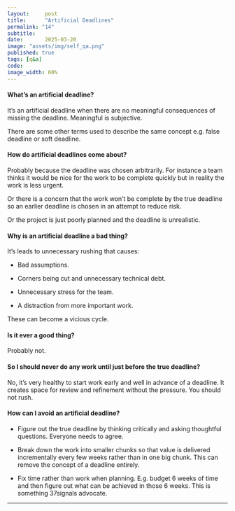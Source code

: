 ```yaml
---
layout:     post
title:      "Artificial Deadlines"
permalink: "14"
subtitle:   
date:       2025-03-20
image: "assets/img/self_qa.png"
published: true
tags: [q&a]
code: 
image_width: 60%
---
```


#### What’s an artificial deadline?
It’s an artificial deadline when there are no meaningful consequences of missing the deadline. Meaningful is subjective. 

There are some other terms used to describe the same concept e.g. false deadline or soft deadline. 

#### How do artificial deadlines come about?
Probably because the deadline was chosen arbitrarily. For instance a team thinks it would be nice for the work to be complete quickly but in reality the work is less urgent. 

Or there is a concern that the work won’t be complete by the true deadline so an earlier deadline is chosen in an attempt to reduce risk. 

Or the project is just poorly planned and the deadline is unrealistic. 

#### Why is an artificial deadline a bad thing?
It’s leads to unnecessary rushing that causes:
- Bad assumptions.

- Corners being cut and unnecessary technical debt.

- Unnecessary stress for the team.

- A distraction from more important work.

These can become a vicious cycle. 

#### Is it ever a good thing?
Probably not. 

#### So I should never do any work until just before the true deadline?
No, it’s very healthy to start work early and well in advance of a deadline. It creates space for review and refinement without the pressure. You should not rush.

#### How can I avoid an artificial deadline?

- Figure out the true deadline by thinking critically and asking thoughtful questions. Everyone needs to agree.

- Break down the work into smaller chunks so that value is delivered incrementally every few weeks rather than in one big chunk. This can remove the concept of a deadline entirely.

- Fix time rather than work when planning. E.g. budget 6 weeks of time and then figure out what can be achieved in those 6 weeks. This is something 37signals advocate. 

___






